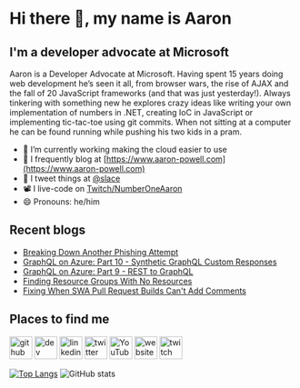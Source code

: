 # Hi there 👋, my name is Aaron

## I'm a developer advocate at Microsoft

Aaron is a Developer Advocate at Microsoft. Having spent 15 years doing web development he’s seen it all, from browser wars, the rise of AJAX and the fall of 20 JavaScript frameworks (and that was just yesterday!). Always tinkering with something new he explores crazy ideas like writing your own implementation of numbers in .NET, creating IoC in JavaScript or implementing tic-tac-toe using git commits. When not sitting at a computer he can be found running while pushing his two kids in a pram.

- 🔭 I’m currently working making the cloud easier to use
- 📄 I frequently blog at [https://www.aaron-powell.com](https://www.aaron-powell.com)
- 📣 I tweet things at [@slace](https://twitter.com/slace)
- 📽 I live-code on [Twitch/NumberOneAaron](https://www.twitch.tv/numberoneaaron)
- 😄 Pronouns: he/him

## Recent blogs

<!--START_SECTION:posts-->
* [Breaking Down Another Phishing Attempt](https:&#x2F;&#x2F;www.aaron-powell.com&#x2F;posts&#x2F;2022-08-18-breaking-down-another-phishing-attempt&#x2F;)
* [GraphQL on Azure: Part 10 - Synthetic GraphQL Custom Responses](https:&#x2F;&#x2F;www.aaron-powell.com&#x2F;posts&#x2F;2022-08-17-graphql-on-azure-part-10-synthetic-graphql-custom-responses&#x2F;)
* [GraphQL on Azure: Part 9 - REST to GraphQL](https:&#x2F;&#x2F;www.aaron-powell.com&#x2F;posts&#x2F;2022-08-16-graphql-on-azure-part-9-rest-to-graphql&#x2F;)
* [Finding Resource Groups With No Resources](https:&#x2F;&#x2F;www.aaron-powell.com&#x2F;posts&#x2F;2022-08-15-finding-resource-groups-with-no-resources&#x2F;)
* [Fixing When SWA Pull Request Builds Can&#39;t Add Comments](https:&#x2F;&#x2F;www.aaron-powell.com&#x2F;posts&#x2F;2022-08-09-fixing-when-swa-prs-cant-add-comments&#x2F;)
<!--END_SECTION:posts-->

## Places to find me

[<img src='https://cdn.jsdelivr.net/npm/simple-icons@3.0.1/icons/github.svg' alt='github' height='40'>](https://github.com/aaronpowell) [<img src='https://cdn.jsdelivr.net/npm/simple-icons@3.0.1/icons/dev-dot-to.svg' alt='dev' height='40'>](https://dev.to/aaronpowell) [<img src='https://cdn.jsdelivr.net/npm/simple-icons@3.0.1/icons/linkedin.svg' alt='linkedin' height='40'>](https://www.linkedin.com/in/aaron-powell-66038631/) [<img src='https://cdn.jsdelivr.net/npm/simple-icons@3.0.1/icons/twitter.svg' alt='twitter' height='40'>](https://twitter.com/slace) [<img src='https://cdn.jsdelivr.net/npm/simple-icons@3.0.1/icons/youtube.svg' alt='YouTube' height='40'>](https://www.youtube.com/channel/aaronpowelldev) [<img src='https://cdn.jsdelivr.net/npm/simple-icons@3.0.1/icons/icloud.svg' alt='website' height='40'>](https://www.aaron-powell.com) [<img src='https://cdn.jsdelivr.net/npm/simple-icons@3.0.1/icons/twitch.svg' alt='twitch' height='40'>](https://www.twitch.tv/numberoneaaron)

[![Top Langs](https://github-readme-stats.vercel.app/api/top-langs/?username=aaronpowell)](https://github.com/anuraghazra/github-readme-stats) ![GitHub stats](https://github-readme-stats.vercel.app/api?username=aaronpowell&show_icons=true)
